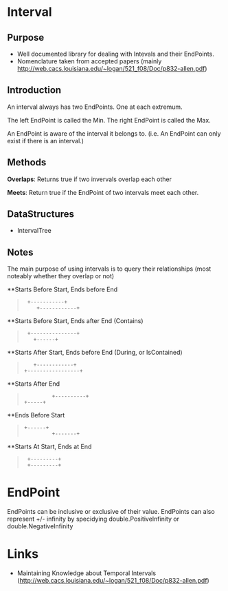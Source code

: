 ﻿# Interval

## Purpose

- Well documented library for dealing with Intevals and their EndPoints.
- Nomenclature taken from accepted papers (mainly http://web.cacs.louisiana.edu/~logan/521_f08/Doc/p832-allen.pdf)

## Introduction

An interval always has two EndPoints. One at each extremum.

The left EndPoint is called the Min.
The right EndPoint is called the Max.

An EndPoint is aware of the interval it belongs to.
(i.e. An EndPoint can only exist if there is an interval.)

## Methods

**Overlaps**: Returns true if two invervals overlap each other

**Meets**: Return true if the EndPoint of two intervals meet each other.

## DataStructures

- IntervalTree

## Notes

The main purpose of using intervals is to query their relationships (most noteably whether they overlap or not)

**Starts Before Start, Ends before End
>      +-----------+
>         +------------+

**Starts Before Start, Ends after End (Contains)
>      +---------------+
>        +------+


**Starts After Start, Ends before End (During, or IsContained)
>        +------------+
>     +-----------------+

**Starts After End
>              +----------+
>     +-----+

**Ends Before Start
>     +------+
>              +-------+

**Starts At Start, Ends at End
>      +---------+
>      +---------+

# EndPoint

EndPoints can be inclusive or exclusive of their value.
EndPoints can also represent +/- infinity by specidying double.PositiveInfinity or double.NegativeInfinity


# Links

- Maintaining Knowledge about Temporal Intervals (http://web.cacs.louisiana.edu/~logan/521_f08/Doc/p832-allen.pdf)